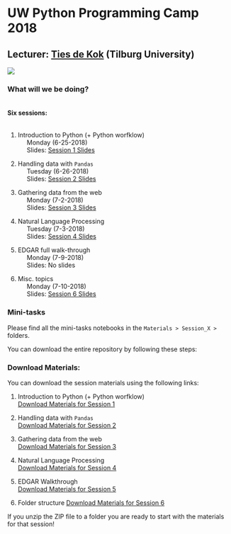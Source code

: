 # UW Python Programming Camp 2018
## Lecturer: <a href="https://www.tiesdekok.com" target="_blank">Ties de Kok</a> (Tilburg University)
 <a href="https://opensource.org/licenses/MIT"><img src="https://img.shields.io/badge/license-MIT-blue.svg"></a>


### What will we be doing?

<span style="display: block; padding-top: 5px"></span>

**Six sessions:**

<span style="display: block; padding-top: 5px"></span>

1) Introduction to Python (+ Python worfklow)  
<span style="padding-left: 20px" class="arrow-right"></span> Monday (6-25-2018)  
<span style="padding-left: 20px" class="arrow-right"></span>Slides: <a href="http://www.tiesdekok.com/UW_Python_Camp/Slides/Session_1/index.html" target="_blank">Session 1 Slides</a>

2) Handling data with `Pandas`  
<span style="padding-left: 20px" class="arrow-right"></span> Tuesday (6-26-2018)    
<span style="padding-left: 20px" class="arrow-right"></span>Slides: <a href="http://www.tiesdekok.com/UW_Python_Camp/Slides/Session_2/index.html" target="_blank">Session 2 Slides</a>

3) Gathering data from the web  
<span style="padding-left: 20px" class="arrow-right"></span> Monday (7-2-2018)    
<span style="padding-left: 20px" class="arrow-right"></span>Slides: <a href="http://www.tiesdekok.com/UW_Python_Camp/Slides/Session_3/index.html" target="_blank">Session 3 Slides</a>

4) Natural Language Processing  
<span style="padding-left: 20px" class="arrow-right"></span> Tuesday (7-3-2018)   
<span style="padding-left: 20px" class="arrow-right"></span>Slides: <a href="http://www.tiesdekok.com/UW_Python_Camp/Slides/Session_4/index.html" target="_blank">Session 4 Slides</a>

5) EDGAR full walk-through  
<span style="padding-left: 20px" class="arrow-right"></span> Monday (7-9-2018)   
<span style="padding-left: 20px" class="arrow-right"></span>Slides: No slides

6) Misc. topics  
<span style="padding-left: 20px" class="arrow-right"></span> Monday (7-10-2018)    
<span style="padding-left: 20px" class="arrow-right"></span>Slides: <a href="http://www.tiesdekok.com/UW_Python_Camp/Slides/Session_6/index.html" target="_blank">Session 6 Slides</a>

### Mini-tasks

Please find all the mini-tasks notebooks in the `Materials > Session_X >` folders.

You can download the entire repository by following these steps:

### Download Materials:

You can download the session materials using the following links:

1) Introduction to Python (+ Python worfklow)  
<a href="https://minhaskamal.github.io/DownGit/#/home?url=https://github.com/TiesdeKok/UW_Python_Camp/tree/master/Materials/Session_1">Download Materials for Session 1</a>

2) Handling data with `Pandas`   
<a href="https://minhaskamal.github.io/DownGit/#/home?url=https://github.com/TiesdeKok/UW_Python_Camp/tree/master/Materials/Session_2">Download Materials for Session 2</a>

3) Gathering data from the web   
<a href="https://minhaskamal.github.io/DownGit/#/home?url=https://github.com/TiesdeKok/UW_Python_Camp/tree/master/Materials/Session_3">Download Materials for Session 3</a>

4) Natural Language Processing   
<a href="https://minhaskamal.github.io/DownGit/#/home?url=https://github.com/TiesdeKok/UW_Python_Camp/tree/master/Materials/Session_4">Download Materials for Session 4</a>

5) EDGAR Walkthrough   
<a href="https://minhaskamal.github.io/DownGit/#/home?url=https://github.com/TiesdeKok/UW_Python_Camp/tree/master/Materials/Session_5">Download Materials for Session 5</a>

6) Folder structure
<a href="https://minhaskamal.github.io/DownGit/#/home?url=https://github.com/TiesdeKok/UW_Python_Camp/tree/master/Materials/Session_6">Download Materials for Session 6</a>

If you unzip the ZIP file to a folder you are ready to start with the materials for that session!